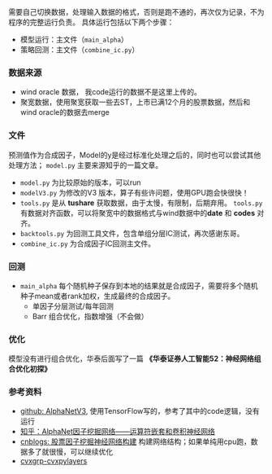 需要自己切换数据，处理输入数据的格式，否则是跑不通的，再次仅为记录，不为程序的完整运行负责。
具体运行包括以下两个步骤：
- 模型运行：主文件（`main_alpha`）
- 策略回测：主文件（`combine_ic.py`）

### 数据来源

- wind oracle 数据， 我code运行的数据不是这里上传的。 
- 聚宽数据，使用聚宽获取一些去ST，上市已满12个月的股票数据，然后和wind oracle的数据去merge

### 文件

预测值作为合成因子，Model的y是经过标准化处理之后的，同时也可以尝试其他处理方法； `model.py` 主要来源知乎的一篇文章。

- `model.py` 为比较原始的版本，可以run
- `modelV3.py` 为修改的V3 版本，算子有些许问题，使用GPU跑会快很快！
- `tools.py` 是从 **tushare** 获取数据，由于太慢，有限制，后期弃用。 `tools.py`有数据对齐函数，可以将聚宽中的数据格式与wind数据中的**date** 和 **codes** 对齐。
- `backtools.py` 为回测工具文件，包含单组分层IC测试，再次感谢东哥。
- `combine_ic.py` 为合成因子IC回测主文件。

### 回测

- `main_alpha` 每个随机种子保存到本地的结果就是合成因子，需要将多个随机种子mean或者rank加权，生成最终的合成因子。
  - 单因子分层测试/每年回测 
  - Barr 组合优化，指数增强（不会做）


### 优化

模型没有进行组合优化，华泰后面写了一篇  **《华泰证券人工智能52：神经网络组合优化初探》**

### 参考资料

-  [github: AlphaNetV3](https://github.com/Congyuwang/AlphaNetV3), 使用TensorFlow写的，参考了其中的code逻辑，没有运行
-  [知乎：AlphaNet因子挖掘网络——运算符嵌套和卷积神经网络](https://zhuanlan.zhihu.com/p/546110583)
-  [cnblogs: 股票因子挖掘神经网络构建](https://blog.csdn.net/qq_45137571/article/details/118532260) 构建网络结构；如果单纯用cpu跑，数据多了就很慢，可以继续优化
-  [cvxgrp-cvxpylayers](https://www.mianshigee.com/project/cvxgrp-cvxpylayers)
